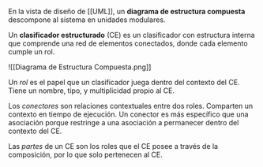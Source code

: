En la vista de diseño de [[UML]], un **diagrama de estructura compuesta** descompone al sistema en unidades modulares.

Un **clasificador estructurado** (CE) es un clasificador con estructura interna que comprende una red de elementos conectados, donde cada elemento cumple un rol.

![[Diagrama de Estructura Compuesta.png]]

Un _rol_ es el papel que un clasificador juega dentro del contexto del CE. Tiene un nombre, tipo, y multiplicidad propio al CE.

Los _conectores_ son relaciones contextuales entre dos roles. Comparten un contexto en tiempo de ejecución. Un conector es más específico que una asociación porque restringe a una asociación a permanecer dentro del contexto del CE.

Las _partes_ de un CE son los roles que el CE posee a través de la composición, por lo que solo pertenecen al CE.
